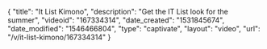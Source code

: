 {
    "title": "It List Kimono",
    "description": "Get the IT List look for the summer",
    "videoid": "167334314",
    "date_created": "1531845674",
    "date_modified": "1546466804",
    "type": "captivate",
    "layout": "video",
    "url": "\/v\/it-list-kimono\/167334314"
}